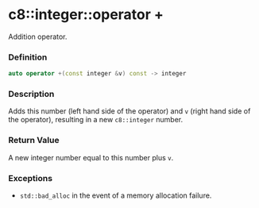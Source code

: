 # c8::integer::operator + #

Addition operator.

### Definition ###

```cpp
auto operator +(const integer &v) const -> integer
```

### Description ###

Adds this number (left hand side of the operator) and `v` (right hand side of the operator), resulting in a new `c8::integer` number.

### Return Value ###

A new integer number equal to this number plus `v`.

### Exceptions ###

* `std::bad_alloc` in the event of a memory allocation failure.

